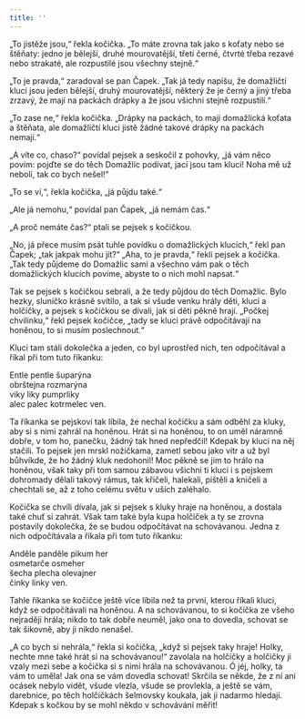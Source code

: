 ```yaml
---
title: ''
---
```


„To jistěže jsou,“ řekla kočička. „To máte zrovna tak jako s koťaty nebo se štěňaty: jedno je bělejší, druhé mourovatější, třetí černé, čtvrté třeba rezavé nebo strakaté, ale rozpustilé jsou všechny stejně.“

„To je pravda,“ zaradoval se pan Čapek. „Tak já tedy napíšu, že domažličtí kluci jsou jeden bělejší, druhý mourovatější, některý že je černý a jiný třeba zrzavý, že mají na packách drápky a že jsou všichni stejně rozpustilí.“

„To zase ne,“ řekla kočička. „Drápky na packách, to mají domažlická koťata a štěňata, ale domažličtí kluci jistě žádné takové drápky na packách nemají.“

„A víte co, chaso?“ povídal pejsek a seskočil z pohovky, „já vám něco povím: pojďte se do těch Domažlic podívat, jací jsou tam kluci! Noha mě už nebolí, tak co bych nešel!“

„To se ví,“, řekla kočička, „já půjdu také.“

„Ale já nemohu,“ povídal pan Čapek, „já nemám čas.“

„A proč nemáte čas?“ ptali se pejsek s kočičkou.

„No, já přece musím psát tuhle povídku o domažlických klucích,“ řekl pan Čapek; „tak jakpak mohu jít?“ „Aha, to je pravda,“ řekli pejsek a kočička. „Tak tedy půjdeme do Domažlic sami a všechno vám pak o těch domažlických klucích povíme, abyste to o nich mohl napsat.“

Tak se pejsek s kočičkou sebrali, a že tedy půjdou do těch Domažlic. Bylo hezky, sluníčko krásně svítilo, a tak si všude venku hrály děti, kluci a holčičky, a pejsek s kočičkou se dívali, jak si děti pěkně hrají. „Počkej chvilinku,“ řekl pejsek kočičce, „tady se kluci právě odpočítávají na honěnou, to si musím poslechnout.“

Kluci tam stáli dokolečka a jeden, co byl uprostřed nich, ten odpočítával a říkal při tom tuto říkanku:

Entle pentle šuparýna  
obrštejna rozmarýna  
viky liky pumprliky  
alec palec kotrmelec ven.

Ta říkanka se pejskovi tak líbila, že nechal kočičku a sám odběhl za kluky, aby si s nimi zahrál na honěnou. Hrát si na honěnou, to on uměl náramně dobře, v tom ho, panečku, žádný tak hned nepředčil! Kdepak by kluci na něj stačili. To pejsek jen mrskl nožičkama, zametl sebou jako vítr a už byl bůhvíkde, že ho žádný kluk nedohonil! Moc pěkně se jim to hrálo na honěnou, však taky při tom samou zábavou všichni ti kluci i s pejskem dohromady dělali takový rámus, tak křičeli, halekali, pištěli a kničeli a chechtali se, až z toho celému světu v uších zaléhalo.

Kočička se chvíli dívala, jak si pejsek s kluky hraje na honěnou, a dostala také chuť si zahrát. Však tam také byla kupa holčiček a ty se zrovna postavily dokolečka, že se budou odpočítávat na schovávanou. Jedna z nich odpočítávala a říkala při tom tuto říkanku:

Anděle panděle pikum her  
osmetarče osmeher  
šecha plecha olevajner  
činky linky ven.

Tahle říkanka se kočičce ještě více líbila než ta první, kterou říkali kluci, když se odpočítávali na honěnou. A na schovávanou, to si kočička ze všeho nejraději hrála; nikdo to tak dobře neuměl, jako ona to dovedla, schovat se tak šikovně, aby ji nikdo nenašel.

„A co bych si nehrála,“ řekla si kočička, „když si pejsek taky hraje! Holky, nechte mne také hrát si na schovávanou!“ zavolala na holčičky a holčičky ji vzaly mezi sebe a kočička si s nimi hrála na schovávanou. Ó jéj, holky, ta vám to uměla! Jak ona se vám dovedla schovat! Skrčila se někde, že z ní ani ocásek nebylo vidět, všude vlezla, všude se provlekla, a ještě se vám, darebnice, po těch holčičkách šelmovsky koukala, jak ji nadarmo hledají. Kdepak s kočkou by se mohl někdo v schovávání měřit!
